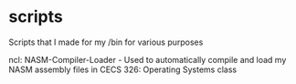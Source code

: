 # scripts
Scripts that I made for my /bin for various purposes

ncl: NASM-Compiler-Loader
    - Used to automatically compile and load my NASM assembly files in CECS 326: Operating Systems class
